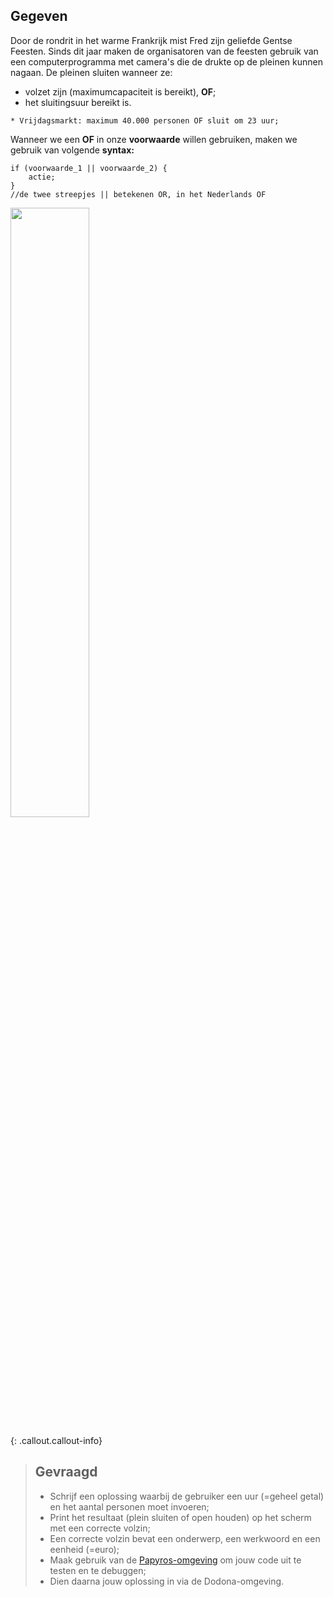 ## Gegeven

Door de rondrit in het warme Frankrijk mist Fred zijn geliefde Gentse Feesten. Sinds dit jaar maken de organisatoren van de feesten gebruik van 
een computerprogramma met camera's die de drukte op de pleinen kunnen nagaan. De pleinen sluiten wanneer ze: 
* volzet zijn (maximumcapaciteit is bereikt), **OF**; 
* het sluitingsuur bereikt is. 

```
* Vrijdagsmarkt: maximum 40.000 personen OF sluit om 23 uur; 

```

Wanneer we een **OF** in onze **voorwaarde** willen gebruiken, maken we gebruik van volgende **syntax:**

```
if (voorwaarde_1 || voorwaarde_2) { 
	actie; 
}
//de twee streepjes || betekenen OR, in het Nederlands OF

```


<img src="https://images.pexels.com/photos/196652/pexels-photo-196652.jpeg?auto=compress&cs=tinysrgb&w=1260&h=750&dpr=1" width="50%"/>

{: .callout.callout-info}
> ## Gevraagd
> * Schrijf een oplossing waarbij de gebruiker een uur (=geheel getal) en het aantal personen moet invoeren; 
> * Print het resultaat (plein sluiten of open houden) op het scherm met een correcte volzin; 
> * Een correcte volzin bevat een onderwerp, een werkwoord en een eenheid (=euro);
> * Maak gebruik van de [Papyros-omgeving](https://papyros.dodona.be/?locale=nl&language=JavaScript) om jouw code uit te testen en te debuggen;
> * Dien daarna jouw oplossing in via de Dodona-omgeving. 
